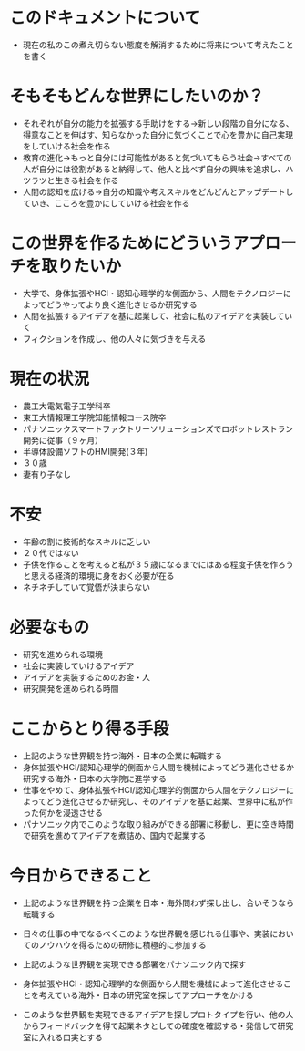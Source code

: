 # このドキュメントについて
- 現在の私のこの煮え切らない態度を解消するために将来について考えたことを書く

# そもそもどんな世界にしたいのか？
- それぞれが自分の能力を拡張する手助けをする→新しい段階の自分になる、得意なことを伸ばす、知らなかった自分に気づくことで心を豊かに自己実現をしていける社会を作る
- 教育の進化→もっと自分には可能性があると気づいてもらう社会→すべての人が自分には役割があると納得して、他人と比べず自分の興味を追求し、ハツラツと生きる社会を作る
- 人間の認知を広げる→自分の知識や考えスキルをどんどんとアップデートしていき、こころを豊かにしていける社会を作る

# この世界を作るためにどういうアプローチを取りたいか
- 大学で、身体拡張やHCI・認知心理学的な側面から、人間をテクノロジーによってどうやってより良く進化させるか研究する
- 人間を拡張するアイデアを基に起業して、社会に私のアイデアを実装していく
- フィクションを作成し、他の人々に気づきを与える

# 現在の状況
- 農工大電気電子工学科卒
- 東工大情報理工学院知能情報コース院卒
- パナソニックスマートファクトリーソリューションズでロボットレストラン開発に従事（９ヶ月）
- 半導体設備ソフトのHMI開発(３年)
- ３０歳
- 妻有り子なし

# 不安
- 年齢の割に技術的なスキルに乏しい
- ２０代ではない
- 子供を作ることを考えると私が３５歳になるまでにはある程度子供を作ろうと思える経済的環境に身をおく必要が在る
- ネチネチしていて覚悟が決まらない

# 必要なもの
- 研究を進められる環境
- 社会に実装していけるアイデア
- アイデアを実装するためのお金・人
- 研究開発を進められる時間

# ここからとり得る手段
- 上記のような世界観を持つ海外・日本の企業に転職する
- 身体拡張やHCI/認知心理学的側面から人間を機械によってどう進化させるか研究する海外・日本の大学院に進学する
- 仕事をやめて、身体拡張やHCI/認知心理学的側面から人間をテクノロジーによってどう進化させるか研究し、そのアイデアを基に起業、世界中に私が作った何かを浸透させる
- パナソニック内でこのような取り組みができる部署に移動し、更に空き時間で研究を進めてアイデアを煮詰め、国内で起業する

# 今日からできること
- 上記のような世界観を持つ企業を日本・海外問わず探し出し、合いそうなら転職する

- 日々の仕事の中でなるべくこのような世界観を感じれる仕事や、実装においてのノウハウを得るための研修に積極的に参加する

- 上記のような世界観を実現できる部署をパナソニック内で探す

- 身体拡張やHCI・認知心理学的な側面から人間を機械によって進化させることを考えている海外・日本の研究室を探してアプローチをかける

- このような世界観を実現できるアイデアを探しプロトタイプを行い、他の人からフィードバックを得て起業ネタとしての確度を確認する・発信して研究室に入れる口実とする


